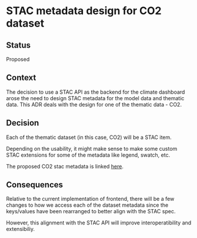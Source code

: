 # STAC metadata design for CO2 dataset

## Status

Proposed

## Context

The decision to use a STAC API as the backend for the climate dashboard arose the need to design STAC metadata for the model data and thematic data. This ADR deals with the design for one of the thematic data - CO2.

## Decision

Each of the thematic dataset (in this case, CO2) will be a STAC item.

Depending on the usability, it might make sense to make some custom STAC extensions for some of the metadata like legend, swatch, etc.

The proposed CO2 stac metadata is linked [here](co2.json).

## Consequences

Relative to the current implementation of frontend, there will be a few changes to how we access each of the dataset metadata since the keys/values have been rearranged to better align with the STAC spec.

However, this alignment with the STAC API will improve interoperatibility and extensibiliy.
